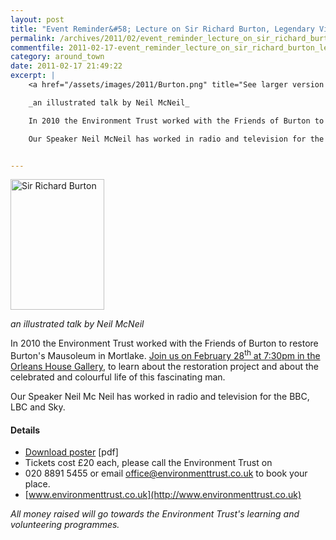 ```yaml
---
layout: post
title: "Event Reminder&#58; Lecture on Sir Richard Burton, Legendary Victorian Explorer"
permalink: /archives/2011/02/event_reminder_lecture_on_sir_richard_burton_legen.html
commentfile: 2011-02-17-event_reminder_lecture_on_sir_richard_burton_legen
category: around_town
date: 2011-02-17 21:49:22
excerpt: |
    <a href="/assets/images/2011/Burton.png" title="See larger version of - Sir Richard Burton"><img src="/assets/images/2011/Burton_thumb.png" width="150" height="209" alt="Sir Richard Burton" class="photo right" /></a>

    _an illustrated talk by Neil McNeil_

    In 2010 the Environment Trust worked with the Friends of Burton to restore Burton's Mausoleum in Mortlake. <a href="https://stmargarets.london/event/event/200705142698,">Join us on February 28<sup>th</sup> at 7:30pm in the  Orleans House Gallery</a> to learn about the restoration project and about the celebrated and colourful life of this fascinating man.

    Our Speaker Neil McNeil has worked in radio and television for the BBC, LBC and Sky.


---
```


<a href="/assets/images/2011/Burton.png" title="See larger version of - Sir Richard Burton"><img src="/assets/images/2011/Burton_thumb.png" width="150" height="209" alt="Sir Richard Burton" class="photo right" /></a>

*an illustrated talk by Neil McNeil*

In 2010 the Environment Trust worked with the Friends of Burton to restore Burton's Mausoleum in Mortlake. [Join us on February 28<sup>th</sup> at 7:30pm in the Orleans House Gallery](https://stmargarets.london/event/event/200705142698), to learn about the restoration project and about the celebrated and colourful life of this fascinating man.

Our Speaker Neil Mc Neil has worked in radio and television for the BBC, LBC and Sky.

#### Details

-   <a href="/assets/images/2011/Burton.pdf">Download poster</a> \[pdf\]
-   Tickets cost £20 each, please call the Environment Trust on
-   020 8891 5455 or email <office@environmenttrust.co.uk> to book your place.
-   [www.environmenttrust.co.uk](http://www.environmenttrust.co.uk)

*All money raised will go towards the Environment Trust's learning and volunteering programmes.*
